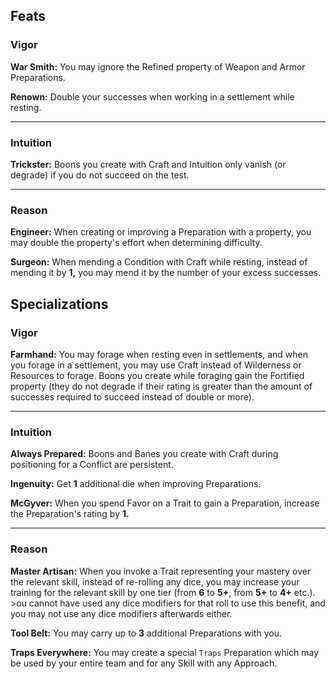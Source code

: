 ##  Feats

### Vigor

**War Smith:** You may ignore the Refined property of Weapon and Armor Preparations.

**Renown:** Double your successes when working in a settlement while resting.

---

### Intuition

**Trickster:** Boons you create with Craft and Intuition only vanish (or degrade) if you do not succeed on the test.

---

### Reason

**Engineer:** When creating or improving a Preparation with a property, you may double the property's effort when determining difficulty.

**Surgeon:** When mending a Condition with Craft while resting, instead of mending it by **1,** you may mend it by the number of your excess successes.




## Specializations

### Vigor

**Farmhand:** You may forage when resting even in settlements, and when you forage in a settlement, you may use Craft instead of Wilderness or Resources to forage. Boons you create while foraging gain the Fortified property (they do not degrade if their rating is greater than the amount of successes required to succeed instead of double or more).

---

### Intuition

**Always Prepared:** Boons and Banes you create with Craft during positioning for a Conflict are persistent. 

**Ingenuity:** Get **1** additional die when improving Preparations.

**McGyver:** When you spend Favor on a Trait to gain a Preparation, increase the Preparation's rating by **1.**

---

### Reason

**Master Artisan:** When you invoke a Trait representing your mastery over the relevant skill, instead of re-rolling any dice, you may increase your training for the relevant skill by one tier (from **6** to **5+**, from **5+** to **4+** etc.). >ou cannot have used any dice modifiers for that roll to use this benefit, and you may not use any dice modifiers afterwards either.

**Tool Belt:** You may carry up to **3** additional Preparations with you.

**Traps Everywhere:** You may create a special `Traps` Preparation which may be used by your entire team and for any Skill with any Approach.
